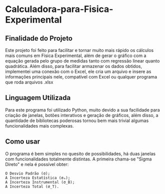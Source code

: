 # Calculadora-para-Fisica-Experimental

## Finalidade do Projeto

Este projeto foi feito para facilitar e tornar muito mais rápido os cálculos mais comuns em Física Experimental, além de gerar o gráfico com a equação gerada pelo grupo de medidas tanto com regressão linear quanto quadrática.
Além disso, para facilitar armazenar os dados obtidos, implementei uma conexão com o Excel, ele cria um arquivo e insere as informações principais nele, compatível com Excel ou qualquer programa que roda arquivos .xlsx

## Linguagem Utilizada

Para este programa foi utilizado Python, muito devido a sua facilidade para criação de janelas, botões interativos e geração de gráficos, além disso, a quantidade de bibliotecas poderosas tornou bem mais trivial algumas funcionalidades mais complexas.

## Como usar

O programa é bem simples no quesito de possibilidades, há duas janelas com funcionalidades totalmente distintas.
A primeira chama-se "Sigma Direto" e nela é possível obter:
    
    O Desvio Padrão (σ);
    A Incerteza Estatística (σₐ);
    A Incerteza Instrumental (σ_B);
    A Incerteza Total (σ_T).
